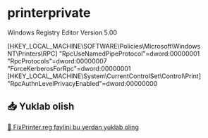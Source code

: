 # printerprivate
Windows Registry Editor Version 5.00

[HKEY_LOCAL_MACHINE\SOFTWARE\Policies\Microsoft\Windows NT\Printers\RPC]
"RpcUseNamedPipeProtocol"=dword:00000001
"RpcProtocols"=dword:00000007
"ForceKerberosForRpc"=dword:00000001
[HKEY_LOCAL_MACHINE\System\CurrentControlSet\Control\Print]
"RpcAuthnLevelPrivacyEnabled"=dword:00000000

## 📥 Yuklab olish

[🧩 FixPrinter.reg faylini bu yerdan yuklab oling](https://github.com/Bolywar12/printerprivate/raw/main/FixPrinter.reg)


